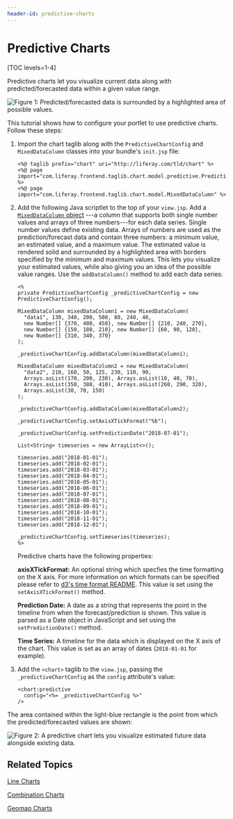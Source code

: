 ```yaml
---
header-id: predictive-charts
---
```


# Predictive Charts

[TOC levels=1-4]

Predictive charts let you visualize current data along with predicted/forecasted
data within a given value range.

![Figure 1: Predicted/forecasted data is surrounded by a highlighted area of possible values.](../../../images/chart-taglib-predictive-value-range.png)

This tutorial shows how to configure your portlet to use predictive charts.
Follow these steps:

1.  Import the chart taglib along with the `PredictiveChartConfig` and
    `MixedDataColumn` classes into your bundle's `init.jsp` file:

        <%@ taglib prefix="chart" uri="http://liferay.com/tld/chart" %>
        <%@ page import="com.liferay.frontend.taglib.chart.model.predictive.PredictiveChartConfig" %>
        <%@ page import="com.liferay.frontend.taglib.chart.model.MixedDataColumn" %>

2.  Add the following Java scriptlet to the top of your `view.jsp`. Add a
    [`MixedDataColumn` object](@platform-ref@/7.1-latest/apps/frontend-taglib-1.0.1/javadocs/com/liferay/frontend/taglib/chart/model/MixedDataColumn.html)
    ---a column that supports both single number values and arrays of three
    numbers---for each data series. Single number values define existing data.
    Arrays of numbers are used as the prediction/forecast data and contain three
    numbers: a minimum value, an estimated value, and a maximum value. The
    estimated value is rendered solid and surrounded by a highlighted area with
    borders specified by the minimum and maximum values. This lets you visualize
    your estimated values, while also giving you an idea of the possible value
    ranges. Use the `addDataColumn()` method to add each data series:

        <%
        private PredictiveChartConfig _predictiveChartConfig = new
        PredictiveChartConfig();

        MixedDataColumn mixedDataColumn1 = new MixedDataColumn(
          "data1", 130, 340, 200, 500, 80, 240, 40,
          new Number[] {370, 400, 450}, new Number[] {210, 240, 270},
          new Number[] {150, 180, 210}, new Number[] {60, 90, 120},
          new Number[] {310, 340, 370}
        );

        _predictiveChartConfig.addDataColumn(mixedDataColumn1);

        MixedDataColumn mixedDataColumn2 = new MixedDataColumn(
          "data2", 210, 160, 50, 125, 230, 110, 90,
          Arrays.asList(170, 200, 230), Arrays.asList(10, 40, 70),
          Arrays.asList(350, 380, 410), Arrays.asList(260, 290, 320),
          Arrays.asList(30, 70, 150)
        );

        _predictiveChartConfig.addDataColumn(mixedDataColumn2);

        _predictiveChartConfig.setAxisXTickFormat("%b");

        _predictiveChartConfig.setPredictionDate("2018-07-01");

        List<String> timeseries = new ArrayList<>();

        timeseries.add("2018-01-01");
        timeseries.add("2018-02-01");
        timeseries.add("2018-03-01");
        timeseries.add("2018-04-01");
        timeseries.add("2018-05-01");
        timeseries.add("2018-06-01");
        timeseries.add("2018-07-01");
        timeseries.add("2018-08-01");
        timeseries.add("2018-09-01");
        timeseries.add("2018-10-01");
        timeseries.add("2018-11-01");
        timeseries.add("2018-12-01");

        _predictiveChartConfig.setTimeseries(timeseries);
        %>

    Predictive charts have the following properties:

    **axisXTickFormat:** An optional string which specfies the time formatting
    on the X axis. For more information on which formats can be specified please
    refer to
    [d3's time format README](https://github.com/d3/d3-time-format/blob/master/README.md#locale_format).
    This value is set using the `setAxisXTickFormat()` method.

    **Prediction Date:** A date as a string that represents the point in the
    timeline from when the forecast/prediction is shown. This value is parsed as
    a Date object in JavaScript and set using the `setPredictionDate()` method.

    **Time Series:** A timeline for the data which is displayed on the X axis of
    the chart. This value is set as an array of dates (`2018-01-01` for example).

3.  Add the `<chart>` taglib to the `view.jsp`, passing the
    `_predictiveChartConfig` as the `config` attribute's value:

        <chart:predictive
          config="<%= _predictiveChartConfig %>"
        />

The area contained within the light-blue rectangle is the point from which the
predicted/forecasted values are shown:

![Figure 2: A predictive chart lets you visualize estimated future data alongside existing data.](../../../images/chart-taglib-predictive.png)

## Related Topics

[Line Charts](/docs/7-1/tutorials/-/knowledge_base/t/line-charts)

[Combination Charts](/docs/7-1/tutorials/-/knowledge_base/t/combination-charts)

[Geomap Charts](/docs/7-1/tutorials/-/knowledge_base/t/geomap-charts)